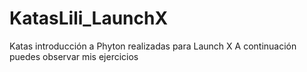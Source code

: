 # KatasLili_LaunchX
Katas introducción a Phyton realizadas para Launch X
A continuación puedes observar mis ejercicios

